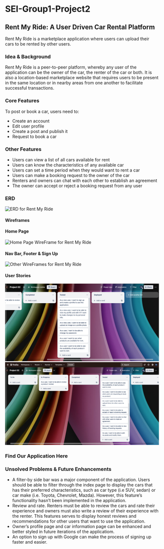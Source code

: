 # **SEI-Group1-Project2**
## **Rent My Ride: A User Driven Car Rental Platform**
Rent My Ride is a marketplace application where users can upload their cars to be rented by other users.
### **Idea & Background**
Rent My Ride is a peer-to-peer platform, whereby any user of the application can be the owner of the car, the renter of the car or both. It is also a location-based marketplace website that requires users to be present in the same location or in nearby areas from one another to facilitate successful transactions.
### **Core Features**
To post or book a car, users need to:
* Create an account
* Edit user profile
* Create a post and publish it
* Request to book a car
### **Other Features**
* Users can view a list of all cars available for rent
* Users can know the characteristics of any available car
* Users can set a time period when they would want to rent a car
* Users can make a booking request to the owner of the car
* Renters and owners can chat with each other to establish an agreement
* The owner can accept or reject a booking request from any user
### ERD
![ERD for Rent My Ride](images/ERD%20Car%20Rental%20App.png)
#### **Wireframes**
#### Home Page
![Home Page WireFrame for Rent My Ride](images/homepage-wireframe-carRental.png)
#### Nav Bar, Footer & Sign Up
![Other WireFrames for Rent My Ride](images/wireframes-carRental.png)
#### **User Stories**
![User Stories Rent My Ride](images/Screen%20Shot%202023-06-14%20at%204.46.56%20PM.png)
![User Stories Rent My Ride](images/Screen%20Shot%202023-06-14%20at%204.53.10%20PM.png)
### **Find Our Application Here**
<!-- link to deployed -->
### **Unsolved Problems & Future Enhancements**
* A filter-by side bar was a major component of the application. Users should be able to filter through the index page to display the cars that has their preferred characteristics, such as car type (i.e SUV, sedan) or car make (i.e. Toyota, Chevrolet, Mazda). However, this feature’s functionality hasn’t been implemented in the application.
* Review and rate. Renters must be able to review the cars and rate their experience and owners must also write a review of their experience with the renter. This features serves to display honest reviews and recommendations for other users that want to use the application.
* Owner’s profile page and car information page can be enhanced and better styled in future iterations of the applicatiom.
* An option to sign up with Google can make the process of signing up faster and easier.
